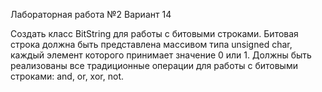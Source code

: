 Лабораторная работа №2 Вариант 14

Создать класс BitString для работы с битовыми строками. Битовая строка должна быть представлена массивом типа unsigned char, каждый элемент которого принимает значение 0 или 1. Должны быть реализованы
все традиционные операции для работы с битовыми строками: and, or, xor, not.

